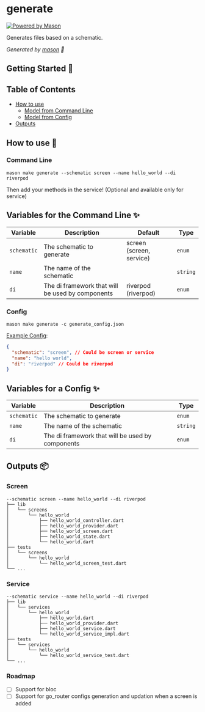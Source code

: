 # generate

[![Powered by Mason](https://img.shields.io/endpoint?url=https%3A%2F%2Ftinyurl.com%2Fmason-badge)](https://github.com/felangel/mason)

Generates files based on a schematic.

_Generated by [mason][1] 🧱_

## Getting Started 🚀

## Table of Contents

- [How to use](#how-to-use-🚀)
  - [Model from Command Line](#command-line)
  - [Model from Config](#config)
- [Outputs](#outputs)

## How to use 🚀

### Command Line

`mason make generate --schematic screen --name hello_world --di riverpod`

Then add your methods in the service! (Optional and available only for service)

## Variables for the Command Line ✨

| Variable      | Description                                                | Default                                   | Type     |
| ------------- | ---------------------------------------------------------- | ----------------------------------------- | -------- |
| `schematic`  | The schematic to generate                                      | screen (screen, service)                                     | `enum` |
| `name` | The name of the schematic |      | `string`  |
| `di`       | The di framework that will be used by components                                         | riverpod (riverpod) | `enum`   |


### Config

`mason make generate -c generate_config.json`

[Example Config](https://github.com/predatorx7/mason_bricks/tree/main/bricks/generate/generate_config_template.json):

```json
{
  "schematic": "screen", // Could be screen or service
  "name": "hello world",
  "di": "riverpod" // Could be riverpod
}
```

## Variables for a Config ✨

| Variable      | Description                                                                    | Type     |
| ------------- | ------------------------------------------------------------------------------ | -------- |
| `schematic`  | The schematic to generate                                                          | `enum` |
| `name` | The name of the schematic                     | `string`  |
| `di`       | The di framework that will be used by components                                                             | `enum`   |

## Outputs 📦

### Screen

```
--schematic screen --name hello_world --di riverpod
├── lib
│   └── screens
│       └── hello_world
│           ├── hello_world_controller.dart
│           ├── hello_world_provider.dart
│           ├── hello_world_screen.dart
│           ├── hello_world_state.dart
│           └── hello_world.dart
├── tests
│   └── screens
│       └── hello_world
│           └── hello_world_screen_test.dart
└── ...
```

### Service

```
--schematic service --name hello_world --di riverpod
├── lib
│   └── services
│       └── hello_world
│           ├── hello_world.dart
│           ├── hello_world_provider.dart
│           ├── hello_world_service.dart
│           └── hello_world_service_impl.dart
├── tests
│   └── services
│       └── hello_world
│           └── hello_world_service_test.dart
└── ...
```

<!-- - [Official Mason Documentation][2]
- [Code generation with Mason Blog][3]
- [Very Good Livestream: Felix Angelov Demos Mason][4]
- [Flutter Package of the Week: Mason][5]
- [Observable Flutter: Building a Mason brick][6]
- [Meet Mason: Flutter Vikings 2022][7]

[2]: https://docs.brickhub.dev
[3]: https://verygood.ventures/blog/code-generation-with-mason
[4]: https://youtu.be/G4PTjA6tpTU
[5]: https://youtu.be/qjA0JFiPMnQ
[6]: https://youtu.be/o8B1EfcUisw
[7]: https://youtu.be/LXhgiF5HiQg -->

[1]: https://github.com/felangel/mason

### Roadmap

- [ ] Support for bloc
- [ ] Support for go_router configs generation and updation when a screen is added
